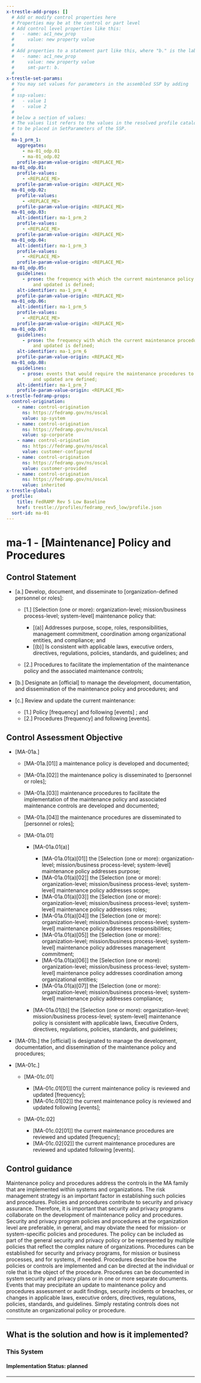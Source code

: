 ```yaml
---
x-trestle-add-props: []
  # Add or modify control properties here
  # Properties may be at the control or part level
  # Add control level properties like this:
  #   - name: ac1_new_prop
  #     value: new property value
  #
  # Add properties to a statement part like this, where "b." is the label of the target statement part
  #   - name: ac1_new_prop
  #     value: new property value
  #     smt-part: b.
  #
x-trestle-set-params:
  # You may set values for parameters in the assembled SSP by adding
  #
  # ssp-values:
  #   - value 1
  #   - value 2
  #
  # below a section of values:
  # The values list refers to the values in the resolved profile catalog, and the ssp-values represent new values
  # to be placed in SetParameters of the SSP.
  #
  ma-1_prm_1:
    aggregates:
      - ma-01_odp.01
      - ma-01_odp.02
    profile-param-value-origin: <REPLACE_ME>
  ma-01_odp.01:
    profile-values:
      - <REPLACE_ME>
    profile-param-value-origin: <REPLACE_ME>
  ma-01_odp.02:
    profile-values:
      - <REPLACE_ME>
    profile-param-value-origin: <REPLACE_ME>
  ma-01_odp.03:
    alt-identifier: ma-1_prm_2
    profile-values:
      - <REPLACE_ME>
    profile-param-value-origin: <REPLACE_ME>
  ma-01_odp.04:
    alt-identifier: ma-1_prm_3
    profile-values:
      - <REPLACE_ME>
    profile-param-value-origin: <REPLACE_ME>
  ma-01_odp.05:
    guidelines:
      - prose: the frequency with which the current maintenance policy is reviewed
          and updated is defined;
    alt-identifier: ma-1_prm_4
    profile-param-value-origin: <REPLACE_ME>
  ma-01_odp.06:
    alt-identifier: ma-1_prm_5
    profile-values:
      - <REPLACE_ME>
    profile-param-value-origin: <REPLACE_ME>
  ma-01_odp.07:
    guidelines:
      - prose: the frequency with which the current maintenance procedures are reviewed
          and updated is defined;
    alt-identifier: ma-1_prm_6
    profile-param-value-origin: <REPLACE_ME>
  ma-01_odp.08:
    guidelines:
      - prose: events that would require the maintenance procedures to be reviewed
          and updated are defined;
    alt-identifier: ma-1_prm_7
    profile-param-value-origin: <REPLACE_ME>
x-trestle-fedramp-props:
  control-origination:
    - name: control-origination
      ns: https://fedramp.gov/ns/oscal
      value: sp-system
    - name: control-origination
      ns: https://fedramp.gov/ns/oscal
      value: sp-corporate
    - name: control-origination
      ns: https://fedramp.gov/ns/oscal
      value: customer-configured
    - name: control-origination
      ns: https://fedramp.gov/ns/oscal
      value: customer-provided
    - name: control-origination
      ns: https://fedramp.gov/ns/oscal
      value: inherited
x-trestle-global:
  profile:
    title: FedRAMP Rev 5 Low Baseline
    href: trestle://profiles/fedramp_rev5_low/profile.json
  sort-id: ma-01
---
```


# ma-1 - \[Maintenance\] Policy and Procedures

## Control Statement

- \[a.\] Develop, document, and disseminate to [organization-defined personnel or roles]:

  - \[1.\] [Selection (one or more): organization-level; mission/business process-level; system-level] maintenance policy that:

    - \[(a)\] Addresses purpose, scope, roles, responsibilities, management commitment, coordination among organizational entities, and compliance; and
    - \[(b)\] Is consistent with applicable laws, executive orders, directives, regulations, policies, standards, and guidelines; and

  - \[2.\] Procedures to facilitate the implementation of the maintenance policy and the associated maintenance controls;

- \[b.\] Designate an [official] to manage the development, documentation, and dissemination of the maintenance policy and procedures; and

- \[c.\] Review and update the current maintenance:

  - \[1.\] Policy [frequency] and following [events] ; and
  - \[2.\] Procedures [frequency] and following [events].

## Control Assessment Objective

- \[MA-01a.\]

  - \[MA-01a.[01]\] a maintenance policy is developed and documented;
  - \[MA-01a.[02]\] the maintenance policy is disseminated to [personnel or roles];
  - \[MA-01a.[03]\] maintenance procedures to facilitate the implementation of the maintenance policy and associated maintenance controls are developed and documented;
  - \[MA-01a.[04]\] the maintenance procedures are disseminated to [personnel or roles];
  - \[MA-01a.01\]

    - \[MA-01a.01(a)\]

      - \[MA-01a.01(a)[01]\] the [Selection (one or more): organization-level; mission/business process-level; system-level] maintenance policy addresses purpose;
      - \[MA-01a.01(a)[02]\] the [Selection (one or more): organization-level; mission/business process-level; system-level] maintenance policy addresses scope;
      - \[MA-01a.01(a)[03]\] the [Selection (one or more): organization-level; mission/business process-level; system-level] maintenance policy addresses roles;
      - \[MA-01a.01(a)[04]\] the [Selection (one or more): organization-level; mission/business process-level; system-level] maintenance policy addresses responsibilities;
      - \[MA-01a.01(a)[05]\] the [Selection (one or more): organization-level; mission/business process-level; system-level] maintenance policy addresses management commitment;
      - \[MA-01a.01(a)[06]\] the [Selection (one or more): organization-level; mission/business process-level; system-level] maintenance policy addresses coordination among organizational entities;
      - \[MA-01a.01(a)[07]\] the [Selection (one or more): organization-level; mission/business process-level; system-level] maintenance policy addresses compliance;

    - \[MA-01a.01(b)\] the [Selection (one or more): organization-level; mission/business process-level; system-level] maintenance policy is consistent with applicable laws, Executive Orders, directives, regulations, policies, standards, and guidelines;

- \[MA-01b.\] the [official] is designated to manage the development, documentation, and dissemination of the maintenance policy and procedures;

- \[MA-01c.\]

  - \[MA-01c.01\]

    - \[MA-01c.01[01]\] the current maintenance policy is reviewed and updated [frequency];
    - \[MA-01c.01[02]\] the current maintenance policy is reviewed and updated following [events];

  - \[MA-01c.02\]

    - \[MA-01c.02[01]\] the current maintenance procedures are reviewed and updated [frequency];
    - \[MA-01c.02[02]\] the current maintenance procedures are reviewed and updated following [events].

## Control guidance

Maintenance policy and procedures address the controls in the MA family that are implemented within systems and organizations. The risk management strategy is an important factor in establishing such policies and procedures. Policies and procedures contribute to security and privacy assurance. Therefore, it is important that security and privacy programs collaborate on the development of maintenance policy and procedures. Security and privacy program policies and procedures at the organization level are preferable, in general, and may obviate the need for mission- or system-specific policies and procedures. The policy can be included as part of the general security and privacy policy or be represented by multiple policies that reflect the complex nature of organizations. Procedures can be established for security and privacy programs, for mission or business processes, and for systems, if needed. Procedures describe how the policies or controls are implemented and can be directed at the individual or role that is the object of the procedure. Procedures can be documented in system security and privacy plans or in one or more separate documents. Events that may precipitate an update to maintenance policy and procedures assessment or audit findings, security incidents or breaches, or changes in applicable laws, executive orders, directives, regulations, policies, standards, and guidelines. Simply restating controls does not constitute an organizational policy or procedure.

______________________________________________________________________

## What is the solution and how is it implemented?

<!-- For implementation status enter one of: implemented, partial, planned, alternative, not-applicable -->

<!-- Note that the list of rules under ### Rules: is read-only and changes will not be captured after assembly to JSON -->

### This System

<!-- Add implementation prose for the main This System component for control: ma-1 -->

#### Implementation Status: planned

______________________________________________________________________
